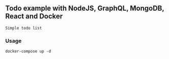 ## Todo example with NodeJS, GraphQL, MongoDB, React and Docker

    Simple todo list

### Usage

    docker-compose up -d
